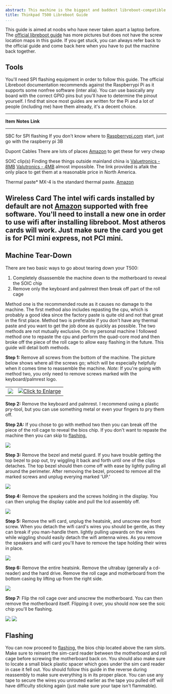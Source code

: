 ```yaml
---
abstract: This machine is the biggest and baddest libreboot-compatible laptop on the market. Free this beast and join the FOSS gang.
title: Thinkpad T500 Libreboot Guide
...
```


This guide is aimed at noobs who have never taken apart a laptop before.
The [official libreboot guide](https://libreboot.org/docs/install/t500_external.html) has more pictures but does not have the screw location maps in this guide.
If you get stuck, you can always refer back to the official guide and come back here when you have to put the machine back together.

## Tools

You'll need SPI flashing equipment in order to follow this guide.
The official Libreboot documentation recommends against the Raspberrypi Pi as it supports some nonfree software (inter alia).
You can use basically any board with the correct GPIO pins but you'll have to determine the pinout yourself.
I find that since most guides are written for the Pi and a lot of people (including me) have them already, it's a decent choice.

---------------------------------------------------------------------------------------------------------------------
**Item**                    **Notes**                                                   **Link**
--------------------------- ----------------------------------------------------------- -----------------------------
SBC for SPI flashing        If you don't know where to                                  [Raspberrypi.com](https://www.raspberrypi.com/products/)
                            start, just go with the raspberry pi 3B 

Dupont Cables               There are lots of places                                    [Amazon](https://www.amazon.ca/RGBZONE-Multicolored-Breadboard-Arduino-Raspberry/dp/B08TWSV2DY)
                            to get these for very cheap 

SOIC clip(s)                Finding these things outside mainland china is              [Valuetronics - 8MB](https://www.valuetronics.com/product/5252-pomona-accessory-new)  [Valutronics - 4MB](https://www.valuetronics.com/product/5250-pomona-clip-new)
                            almost impossible. The link provided is afaik
                            the only place to get them at a reasonable price
                            in North America.

Thermal paste\*             MX-4 is the standard thermal paste.                         [Amazon](https://www.amazon.com/ARCTIC-MX-4-2019-Performance-Durability/dp/B07L9BDY3T)

Wireless Card               The intel wifi cards installed by default are not           [Amazon](https://www.amazon.com/Yosoo-Network-Atheros-Wireless-Bluetooth/dp/B07L1PJGG2/)
                            supported with free software. You'll need to install
                            a new one in order to use wifi after installing
                            libreboot. Most atheros cards will work. Just make
                            sure the card you get is for PCI mini express,
                            not PCI mini.
------------------------------------------------------------------------------------------------------------------------

## Machine Tear-Down

There are two basic ways to go about tearing down your T500:

1. Completely disassemble the machine down to the motherboard to reveal the SOIC chip
2. Remove only the keyboard and palmrest then break off part of the roll cage

Method one is the recommended route as it causes no damage to the machine.
The first method also includes repasting the cpu, which is probably a good idea since the factory paste is quite old and not that great in the first place.
Method two is preferable if you don't have any thermal paste and you want to get the job done as quickly as possible.
The two methods are not mutually exclusive.
On my personal machine I followed method one to repaste the cpu and perform the quad-core mod and then broke off the piece of the roll cage to allow easy flashing in the future.
This guide will detail both methods.

**Step 1:**
Remove all screws from the bottom of the machine.
The picture below shows where all the screws go; which will be especially helpfully when it comes time to reassemble the machine.
*Note:* If you're going with method two, you only need to remove screws marked with the keyboard/palmrest logo.

| | |
|:-:|:-:|
| [![](/assets/t400-libreboot-guide/screwguide_t400.webp)](/assets/t400-libreboot-guide/screwguide_t500_orig.webp) | [![Click to Enlarge](/assets/t500/backScrews.webp)](/assets/t500/backScrews_orig.webp) |

**Step 2:**
Remove the keyboard and palmrest.
I recommend using a plastic pry-tool, but you can use something metal or even your fingers to pry them off.

**Step 2A:**
If you chose to go with method two then you can break off the piece of the roll cage to reveal the bios chip.
If you don't want to repaste the machine then you can skip to [flashing.](#flashing)

[![](/assets/t400-libreboot-guide/cut_rollcage.webp)](/assets/t400-libreboot-guide/cut_rollcage_orig.webp)

**Step 3:**
Remove the bezel and metal guard.
If you have trouble getting the top bezel to pop out, try wiggling it back and forth until one of the clips detaches.
The top bezel should then come off with ease by lightly pulling all around the perimeter.
After removing the bezel, proceed to remove all the marked screws and unplug everying marked 'UP.'

[![](/assets/t500/topview.webp)](/assets/t500/topview_orig.webp)

**Step 4:**
Remove the speakers and the screws holding in the display.
You can then unplug the display cable and pull the lcd assembly off.

[![](/assets/t500/displaySpeakers.webp)](/assets/t500/displaySpeakers_orig.webp)

**Step 5:**
Remove the wifi card, unplug the heatsink, and unscrew one front screw.
When you detach the wifi card's wires you should be gentle, as they can break if you man-handle them.
lightly pulling upwards on the wires while wiggling should easily detach the wifi antenna wires.
As you remove the speakers and wifi card you'll have to remove the tape holding their wires in place.

[![](/assets/t500/FanFront.webp)](FanFront_orig.webp)

**Step 6:**
Remove the entire heatsink.
Remove the ultrabay (generally a cd-reader) and the hard drive.
Remove the roll cage and motherboard from the bottom casing by lifting up from the right side.

[![](/assets/t400-libreboot-guide/sep_rollcage.webp)](/assets/t400-libreboot-guide/sep_rollcage_orig.webp)

**Step 7:**
Flip the roll cage over and unscrew the motherboard.
You can then remove the motherboard itself.
Flipping it over, you should now see the soic chip you'll be flashing.

[![](/assets/t500/moboBottom.webp)](/assets/t500/moboBottom_orig.webp) 
![](/assets/t500/chipLocation.webp)

## Flashing

You can now proceed to [flashing,](/guides/flashing/flashing.html) the bios chip located above the ram slots.
Make sure to reinsert the sim-card reader between the motherboard and roll cage before screwing the motherboard back on.
You should also make sure to locate a small black plastic spacer which goes under the sim card reader in case it fell out.
You should follow this guide in the reverse during reassembly to make sure everything is in its proper place.
You can use any tape to secure the wires you unrouted earlier as the tape you pulled off will have difficulty sticking again (just make sure your tape isn't flammable).

